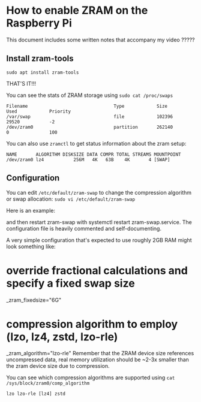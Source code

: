 # How to enable ZRAM on the Raspberry Pi

This document includes some written notes that accompany my video ?????


## Install zram-tools

```
sudo apt install zram-tools
```

THAT'S IT!!!

You can see the stats of ZRAM storage using `sudo cat /proc/swaps`

```
Filename                                Type            Size            Used            Priority
/var/swap                               file            102396          29520           -2
/dev/zram0                              partition       262140          0               100
```
You can also use `zramctl` to get status information about the zram setup:

```
NAME       ALGORITHM DISKSIZE DATA COMPR TOTAL STREAMS MOUNTPOINT
/dev/zram0 lz4           256M   4K   63B    4K       4 [SWAP]
```

## Configuration
You can edit `/etc/default/zram-swap` to change the compression algorithm or swap allocation: `sudo vi /etc/default/zram-swap`

Here is an example:




and then restart zram-swap with systemctl restart zram-swap.service. The configuration file is heavily commented and self-documenting.

A very simple configuration that's expected to use roughly 2GB RAM might look something like:

# override fractional calculations and specify a fixed swap size
_zram_fixedsize="6G"

# compression algorithm to employ (lzo, lz4, zstd, lzo-rle)
_zram_algorithm="lzo-rle"
Remember that the ZRAM device size references uncompressed data, real memory utilization should be ~2-3x smaller than the zram device size due to compression.

You can see which compression algorithms are supported using `cat /sys/block/zram0/comp_algorithm`

```
lzo lzo-rle [lz4] zstd
```
